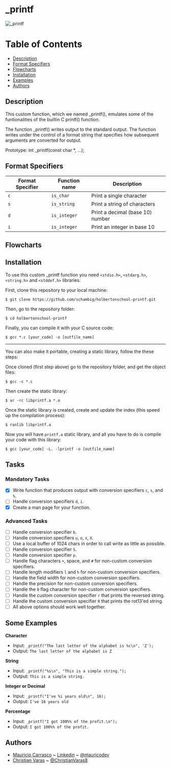 # _printf

![_printf](https://i.imgur.com/QRigUKw.jpg)

# Table of Contents
- [Description](#description)
- [Format Specifiers](#format-specifiers)
- [Flowcharts](#flowcharts)
- [Installation](#Installation)
- [Examples](#examples)
- [Authors](#authors)

## Description
This custom function, which we named _printf(), emulates some of the funtionalities of the builtin C printf() function.

The  function  _printf()  writes  output to the standard output. The function writes under the control of a format string that specifies how subsequent arguments are converted for output.

Prototype: int _printf(const char *, ...);

## Format Specifiers

Format Specifier | Function name | Description
--- | --- | ---
`c` | `is_char` | Print a single character
`s` | `is_string` | Print a string of characters
`d` | `is_integer` | Print a decimal (base 10) number
`i` | `is_integer` | Print an integer in base 10

## Flowcharts

## Installation
To use this custom _printf function you need `<stdio.h>`, `<stdarg.h>`, `<string.h>` and `<stddef.h>` libraries.

First, clone this repository to your local machine:

```
$ git clone https://github.com/schambig/holbertonschool-printf.git
```

Then, go to the repository folder:

```
$ cd holbertonschool-printf
```

Finally, you can compile it with your C source code:

```
$ gcc *.c [your_code] -o [outfile_name]
```
---
You can also make it portable, creating a static library, follow the these steps:

Once cloned (first step above) go to the repository folder, and get the object files:

```
$ gcc -c *.c 
```
Then create the static library:

```
$ ar -rc libprintf.a *.o
```

Once the static library is created, create and update the index (this speed up the compilation process):

```
$ ranlib libprintf.a
```

Now you will have ```printf.a``` static library, and all you have to do is compile your code with this library:

```
$ gcc [your_code] -L. -lprintf -o [outfile_name]
```




## Tasks

### Mandatory Tasks
- [x] Write function that produces output with conversion specifiers ```c```, ```s```, and ```%```.
- [ ] Handle conversion specifiers ```d```, ```i```.
- [x] Create a man page for your function.

### Advanced Tasks
- [ ] Handle conversion specifier ```b```.
- [ ] Handle conversion specifiers ```u```, ```o```, ```x```, ```X```.
- [ ] Use a local buffer of 1024 chars in order to call write as little as possible.
- [ ] Handle conversion specifier ```S```.
- [ ] Handle conversion specifier ```p```.
- [ ] Handle flag characters ```+```, space, and ```#``` for non-custom conversion specifiers.
- [ ] Handle length modifiers ```l``` and ```h``` for non-custom conversion specifiers.
- [ ] Handle the field width for non-custom conversion specifiers.
- [ ] Handle the precision for non-custom conversion specifiers.
- [ ] Handle the ```0``` flag character for non-custom conversion specifiers.
- [ ] Handle the custom conversion specifier ```r``` that prints the reversed string.
- [ ] Handle the custom conversion specifier ```R``` that prints the rot13'ed string.
- [ ] All above options should work well together.

## Some Examples


**Character**
* Input: ```_printf("The last letter of the alphabet is %c\n", 'Z');```
* Output: ```The last letter of the alphabet is Z```

**String**
* Input: ```_printf("%s\n", "This is a simple string.");```
* Output: ```This is a simple string.```

**Integer or Decimal**
* Input: ```_printf("I've %i years old\n", 16);```
* Output: ```I've 16 years old```

**Percentage**
* Input: ```_printf("I got 100%% of the profit.\n");```
* Output: ```I got 100%% of the profit.```


## Authors
- [Mauricio Carrasco](https://github.com/mauricodev) ~ [Linkedin](https://www.linkedin.com/in/mauriciocm69/) ~ [@mauricodev](https://twitter.com/mauricodev)
- [Christian Varas](https://github.com/ChristianVaras) ~ [@ChristianVaras8](https://twitter.com/ChristianVaras8)
